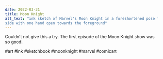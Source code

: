 ```yaml
---
date: 2022-03-31
title: Moon Knight
alt_text: "ink sketch of Marvel's Moon Knight in a foreshortened pose from the
side with one hand open towards the foreground"
---
```


Couldn’t not give this a try. The first episode of the Moon Knight show was so
good.

#art #ink #sketchbook #moonknight #marvel #comicart
